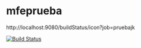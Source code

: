 # mfeprueba
http://localhost:9080/buildStatus/icon?job=pruebajk

[![Build Status](http://localhost:9080/job/pruebajk/badge/icon)](http://localhost:9080/job/pruebajk/)
